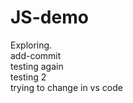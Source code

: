 # JS-demo
Exploring.
<br/>
add-commit
<br/>
testing again
<br/>
testing 2 
<br/>
trying to change in  vs code
